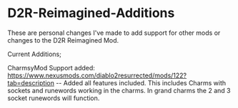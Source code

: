 # D2R-Reimagined-Additions
These are personal changes I've made to add support for other mods or changes to the D2R Reimagined Mod.

Current Additions;

CharmsyMod Support added: https://www.nexusmods.com/diablo2resurrected/mods/122?tab=description
-- Added all features included. This includes Charms with sockets and runewords working in the charms. In grand charms the 2 and 3 socket runewords will function.
